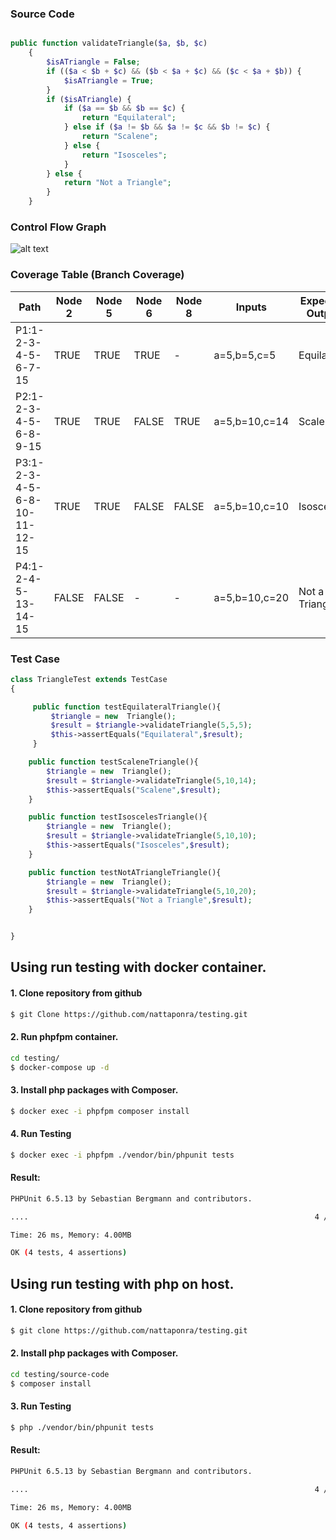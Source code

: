 ### Source Code
```php

public function validateTriangle($a, $b, $c)
    {
        $isATriangle = False;
        if (($a < $b + $c) && ($b < $a + $c) && ($c < $a + $b)) {
            $isATriangle = True;
        }
        if ($isATriangle) {
            if ($a == $b && $b == $c) {
                return "Equilateral";
            } else if ($a != $b && $a != $c && $b != $c) {
                return "Scalene";
            } else {
                return "Isosceles";
            }
        } else {
            return "Not a Triangle";
        }
    }
```


### Control Flow Graph
![alt text](https://nattaponra.github.io/testing/img/Flow-Graph.png)

### Coverage Table (Branch Coverage) 

 
| Path  | Node 2 |	 Node 5 |	Node 6 |	Node 8 | Inputs | Expected Output |
| -------------  | -------------  | -------------  | -------------  | -------------  | -------------  | -------------  |
| P1:1-2-3-4-5-6-7-15 | TRUE |	TRUE |	TRUE |	- |	a=5,b=5,c=5	| Equilateral |
| P2:1-2-3-4-5-6-8-9-15 |	TRUE |	TRUE |	FALSE |	TRUE |	a=5,b=10,c=14 |	Scalene |
| P3:1-2-3-4-5-6-8-10-11-12-15 |	TRUE |	TRUE |	FALSE |	FALSE |	a=5,b=10,c=10 |	Isosceles |
| P4:1-2-4-5-13-14-15 |	FALSE |	FALSE |	- |	- |	a=5,b=10,c=20 |	Not a Triangle |

### Test Case
```php
class TriangleTest extends TestCase
{

     public function testEquilateralTriangle(){
         $triangle = new  Triangle();
         $result = $triangle->validateTriangle(5,5,5);
         $this->assertEquals("Equilateral",$result);
     }

    public function testScaleneTriangle(){
        $triangle = new  Triangle();
        $result = $triangle->validateTriangle(5,10,14);
        $this->assertEquals("Scalene",$result);
    }

    public function testIsoscelesTriangle(){
        $triangle = new  Triangle();
        $result = $triangle->validateTriangle(5,10,10);
        $this->assertEquals("Isosceles",$result);
    }

    public function testNotATriangleTriangle(){
        $triangle = new  Triangle();
        $result = $triangle->validateTriangle(5,10,20);
        $this->assertEquals("Not a Triangle",$result);
    }


}
```


## Using run testing with docker container.

#### 1. Clone repository from github
```bash
$ git Clone https://github.com/nattaponra/testing.git
```

#### 2. Run phpfpm container.
```bash
cd testing/
$ docker-compose up -d
```

#### 3. Install php packages with Composer.
```bash
$ docker exec -i phpfpm composer install
```
#### 4. Run Testing
```bash
$ docker exec -i phpfpm ./vendor/bin/phpunit tests
```
#### Result:
```bash
PHPUnit 6.5.13 by Sebastian Bergmann and contributors.

....                                                                4 / 4 (100%)

Time: 26 ms, Memory: 4.00MB

OK (4 tests, 4 assertions)
```


## Using run testing with php on host.

#### 1. Clone repository from github
```bash
$ git clone https://github.com/nattaponra/testing.git
```

#### 2. Install php packages with Composer.
```bash
cd testing/source-code
$ composer install
```
#### 3. Run Testing
```bash
$ php ./vendor/bin/phpunit tests
```
#### Result:
```bash
PHPUnit 6.5.13 by Sebastian Bergmann and contributors.

....                                                                4 / 4 (100%)

Time: 26 ms, Memory: 4.00MB

OK (4 tests, 4 assertions)
```

